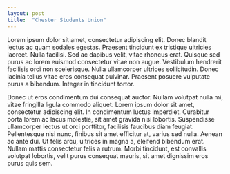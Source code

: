 ```yaml
---
layout: post
title:  "Chester Students Union"
---
```


Lorem ipsum dolor sit amet, consectetur adipiscing elit. Donec blandit lectus ac quam sodales egestas. Praesent tincidunt ex tristique ultricies laoreet. Nulla facilisi. Sed ac dapibus velit, vitae rhoncus erat. Quisque sed purus ac lorem euismod consectetur vitae non augue. Vestibulum hendrerit facilisis orci non scelerisque. Nulla ullamcorper ultrices sollicitudin. Donec lacinia tellus vitae eros consequat pulvinar. Praesent posuere vulputate purus a bibendum. Integer in tincidunt tortor.

Donec ut eros condimentum dui consequat auctor. Nullam volutpat nulla mi, vitae fringilla ligula commodo aliquet. Lorem ipsum dolor sit amet, consectetur adipiscing elit. In condimentum luctus imperdiet. Curabitur porta lorem ac lacus molestie, sit amet gravida nisi lobortis. Suspendisse ullamcorper lectus ut orci porttitor, facilisis faucibus diam feugiat. Pellentesque nisi nunc, finibus sit amet efficitur at, varius sed nulla. Aenean ac ante dui. Ut felis arcu, ultrices in magna a, eleifend bibendum erat. Nullam mattis consectetur felis a rutrum. Morbi tincidunt, est convallis volutpat lobortis, velit purus consequat mauris, sit amet dignissim eros purus quis sem.